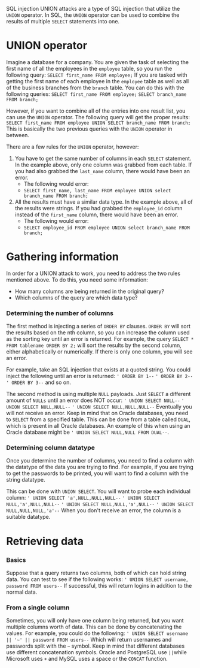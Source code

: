 SQL injection UNION attacks are a type of SQL injection that utilize the `UNION` operator. In SQL, the `UNION` operator can be used to combine the results of multiple `SELECT` statements into one.

# UNION operator
Imagine a database for a company. You are given the task of selecting the first name of all the employees in the `employee` table, so you run the following query:
`SELECT first_name FROM employee;`
If you are tasked with getting the first name of each employee in the `employee` table as well as all of the business branches from the `branch` table. You can do this with the following queries:
`SELECT first_name FROM employee;`
`SELECT branch_name FROM branch;`

However, if you want to combine all of the entries into one result list, you can use the `UNION` operator. The following query will get the proper results:
`SELECT first_name FROM employee UNION SELECT branch_name FROM branch;`
This is basically the two previous queries with the `UNION` operator in between.

There are a few rules for the `UNION` operator, however:
1. You have to get the same number of columns in each `SELECT` statement. In the example above, only one column was grabbed from each table. If you had also grabbed the `last_name` column, there would have been an error.
	- The following would error:
	- `SELECT first_name, last_name FROM employee UNION select branch_name FROM branch;`
2. All the results must have a similar data type. In the example above, all of the results were strings. If you had grabbed the `employee_id` column instead of the `first_name` column, there would have been an error.
	- The following would error:
	- `SELECT employee_id FROM employee UNION select branch_name FROM branch;`

# Gathering information
In order for a UNION attack to work, you need to address the two rules mentioned above. To do this, you need some information:
- How many columns are being returned in the original query?
- Which columns of the query are which data type?

### Determining the number of columns
The first method is injecting a series of `ORDER BY` clauses. `ORDER BY` will sort the results based on the nth column, so you can increase the column used as the sorting key until an error is returned. For example, the query `SELECT * FROM tablename ORDER BY 2;` will sort the results by the second column, either alphabetically or numerically. If there is only one column, you will see an error.

For example, take an SQL injection that exists at a quoted string. You could inject the following until an error is returned:
`' ORDER BY 1--`
`' ORDER BY 2--`
`' ORDER BY 3--`
and so on.

The second method is using multiple `NULL` payloads. Just `SELECT` a different amount of `NULLs` until an error does NOT occur:
`' UNION SELECT NULL--`
`' UNION SELECT NULL,NULL--`
`' UNION SELECT NULL,NULL,NULL--`
Eventually you will not receive an error. Keep in mind that on Oracle databases, you need to `SELECT` from a specified table. This can be done from a table called `DUAL`, which is present in all Oracle databases. An example of this when using an Oracle database might be `' UNION SELECT NULL,NULL FROM DUAL--`.

### Determining column datatype
Once you determine the number of columns, you need to find a column with the datatype of the data you are trying to find. For example, if you are trying to get the passwords to be printed, you will want to find a column with the string datatype.

This can be done with `UNION SELECT`. You will want to probe each individual column:
`' UNION SELECT 'a',NULL,NULL,NULL--`
`' UNION SELECT NULL,'a',NULL,NULL--`
`' UNION SELECT NULL,NULL,'a',NULL--`
`' UNION SELECT NULL,NULL,NULL,'a'--`
When you don't receive an error, the column is a suitable datatype.

# Retrieving data
### Basics
Suppose that a query returns two columns, both of which can hold string data. You can test to see if the following works:
`' UNION SELECT username, password FROM users--`
If successful, this will return logins in addition to the normal data.

### From a single column
Sometimes, you will only have one column being returned, but you want multiple columns worth of data. This can be done by concatenating the values. For example, you could do the following:
`' UNION SELECT username || '~' || password FROM users--`
Which will return usernames and passwords split with the `~` symbol. Keep in mind that different databases use different concatenation symbols. Oracle and PostgreSQL use `||`while Microsoft uses `+` and MySQL uses a space or the `CONCAT` function.